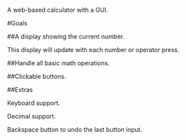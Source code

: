 A web-based calculator with a GUI.

#Goals

##A display showing the current number.

This display will update with each number or operator press.

##Handle all basic math operations.

##Clickable buttons.

##Extras

Keyboard support.

Decimal support.

Backspace button to undo the last button input.
